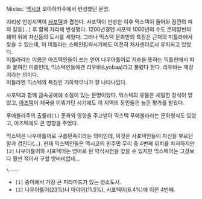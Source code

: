 Mixtec. [멕시코](%EB%A9%95%EC%8B%9C%EC%BD%94.md) 오아하카주에서 번성했던 문명.

지리상 번성지역이 [사포텍](%EC%82%AC%ED%8F%AC%ED%85%8D.md)과 겹친다. 사포텍이 번성한 이후 믹스텍이 들어와
잠깐의 피의 갈등(...) 후 함께 자리해 번성했다. 1200년경엔 사포텍 1000년의 수도 몬테알반의 폐허 위에 자신들의 도시를 세웠다.
그러나 믹스텍 문화만의 특징은 근처의 미틀라에서 찾을 수 있는데, 이 미틀라는 스페인침략시기에도 여전히 제사센터로서 유지되고 있었다.  
미틀라라는 이름은 아즈텍인들이 쓰는 언어 나우아틀어로 저승을 뜻하는 믹틀란에서 따와 붙여진 이름인데, 믹스텍인들에겐 리우바(Lyobaa)라고
불렸다 한다. 리우바는 매장지라는 의미다.  
미틀라엔 믹스텍의 특징인 기하학무늬가 잘 나타나있다.

사포텍과 함께 금속공예에 소질이 있는 문명이었다. 믹스텍의 유물은 세밀한 장식이 있었고,
[아즈텍](%EC%95%84%EC%A6%88%ED%85%8D.md)이 제국을 이뤄가던 시기에도 이 지역의 장인들은 높은 평가를 받았다.

푸에블라주의 촐룰라`[1]` 문화와 영향을 주고받아 믹스텍 푸에블라라는 문화형식도 있었고, 아즈텍에도 큰 영향을 주었다.

믹스텍은 나우아틀어로 구름민족이라는 의미인데, 이것은 사포텍인들이 자신을 부르던 말과 겹친다(...). 현재 믹스텍인들은 멕시코의 원주민
무리 중 4번째 위치를 차지하지만`[2]` 나우아틀어와 사포텍어는 영어로 된 약식사전을 찾을 수 있지만 믹스텍어는 그것보다 훨씬 적어서 구할
방버비없네...

`\----`

  * `[1]` 중미에서 가장 큰 피라미드가 있는 성소도시.
  * `[2]` 나우아틀어(23%)나 마야어(11.5%), 사포텍어(6.4%)에 이은 4번째.

